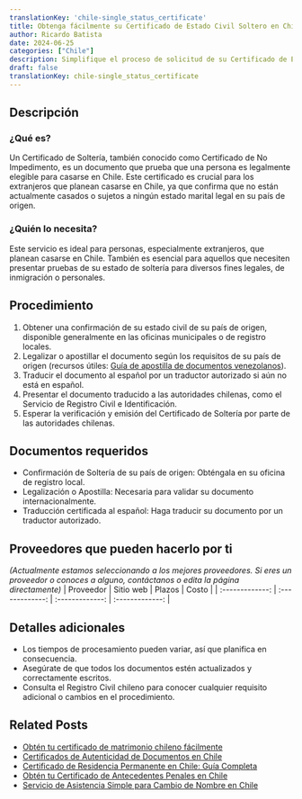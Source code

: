 ```yaml
---
translationKey: 'chile-single_status_certificate'
title: Obtenga fácilmente su Certificado de Estado Civil Soltero en Chile
author: Ricardo Batista
date: 2024-06-25
categories: ["Chile"]
description: Simplifique el proceso de solicitud de su Certificado de Estado Civil Soltero en Chile con nuestra guía paso a paso. Rápido y sin complicaciones.
draft: false
translationKey: chile-single_status_certificate
---
```


## Descripción
### ¿Qué es?
Un Certificado de Soltería, también conocido como Certificado de No Impedimento, es un documento que prueba que una persona es legalmente elegible para casarse en Chile. Este certificado es crucial para los extranjeros que planean casarse en Chile, ya que confirma que no están actualmente casados o sujetos a ningún estado marital legal en su país de origen.

### ¿Quién lo necesita?
Este servicio es ideal para personas, especialmente extranjeros, que planean casarse en Chile. También es esencial para aquellos que necesiten presentar pruebas de su estado de soltería para diversos fines legales, de inmigración o personales.

## Procedimiento

1. Obtener una confirmación de su estado civil de su país de origen, disponible generalmente en las oficinas municipales o de registro locales.
2. Legalizar o apostillar el documento según los requisitos de su país de origen (recursos útiles: [Guía de apostilla de documentos venezolanos](https://www.reddit.com/r/vzla/wiki/tramites/legalizaciondocumentoscivilesapostilla/?rdt=58324)).
3. Traducir el documento al español por un traductor autorizado si aún no está en español.
4. Presentar el documento traducido a las autoridades chilenas, como el Servicio de Registro Civil e Identificación.
5. Esperar la verificación y emisión del Certificado de Soltería por parte de las autoridades chilenas.

## Documentos requeridos

- Confirmación de Soltería de su país de origen: Obténgala en su oficina de registro local.
- Legalización o Apostilla: Necesaria para validar su documento internacionalmente.
- Traducción certificada al español: Haga traducir su documento por un traductor autorizado.

## Proveedores que pueden hacerlo por ti
_(Actualmente estamos seleccionando a los mejores proveedores. Si eres un proveedor o conoces a alguno, contáctanos o edita la página directamente)_
| Proveedor | Sitio web | Plazos | Costo |
| :-------------: | :-------------: | :-------------: | :-------------: |

## Detalles adicionales

- Los tiempos de procesamiento pueden variar, así que planifica en consecuencia.
- Asegúrate de que todos los documentos estén actualizados y correctamente escritos.
- Consulta el Registro Civil chileno para conocer cualquier requisito adicional o cambios en el procedimiento.


## Related Posts

- [Obtén tu certificado de matrimonio chileno fácilmente](https://tramitit.com/es/guides/chile/certificado_de_matrimonio/)
- [Certificados de Autenticidad de Documentos en Chile](https://tramitit.com/es/guides/chile/certificado_de_autenticidad_de_documentos/)
- [Certificado de Residencia Permanente en Chile: Guía Completa](https://tramitit.com/es/guides/chile/certificado_de_residencia_permanente/)
- [Obtén tu Certificado de Antecedentes Penales en Chile](https://tramitit.com/es/guides/chile/certificado_de_antecedentes_penales/)
- [Servicio de Asistencia Simple para Cambio de Nombre en Chile](https://tramitit.com/es/guides/chile/cambio_de_nombre/)